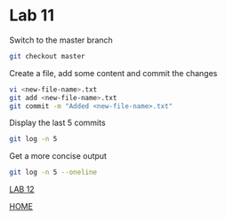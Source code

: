 # Lab 11

Switch to the master branch
```bash
git checkout master
```

Create a file, add some content and commit the changes
```bash
vi <new-file-name>.txt
git add <new-file-name>.txt
git commit -m "Added <new-file-name>.txt"
```

Display the last 5 commits
```bash
git log -n 5
```

Get a more concise output
```bash
git log -n 5 --oneline
```

[LAB 12](l12.md)


[HOME](./../README.md)
